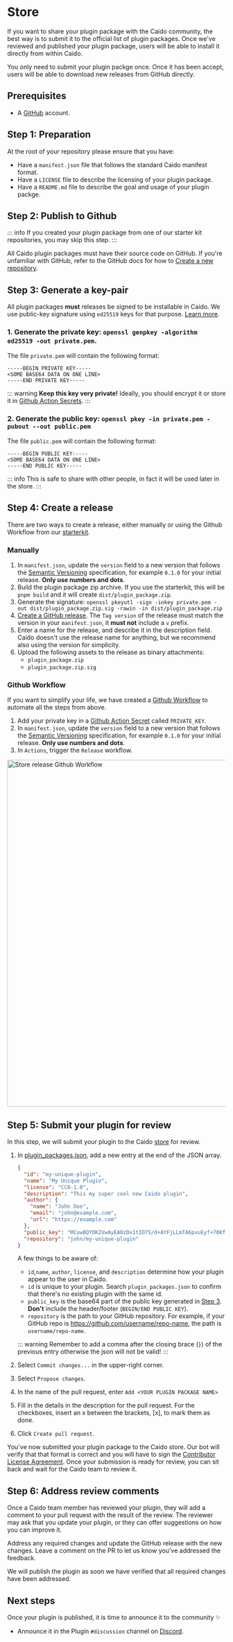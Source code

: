 # Store

If you want to share your plugin package with the Caido community, the best way is to submit it to the official list of plugin packages. Once we've reviewed and published your plugin package, users will be able to install it directly from within Caido.

You only need to submit your plugin packge once. Once it has been accept, users will be able to download new releases from GitHub directly.

## Prerequisites

- A [GitHub](https://github.com/signup) account.

## Step 1: Preparation

At the root of your repository please ensure that you have:

- Have a `manifest.json` file that follows the standard Caido manifest format.
- Have a `LICENSE` file to describe the licensing of your plugin package.
- Have a `README.md` file to describe the goal and usage of your plugin packge.

## Step 2: Publish to Github

::: info
If you created your plugin package from one of our starter kit repositories, you may skip this step.
:::

All Caido plugin packages must have their source code on GitHub. If you're unfamiliar with GitHub, refer to the GitHub docs for how to [Create a new repository](https://docs.github.com/en/repositories/creating-and-managing-repositories/creating-a-new-repository).

## Step 3: Generate a key-pair

All plugin packages **must** releases be signed to be installable in Caido.
We use public-key signature using `ed25519` keys for that purpose. [Learn more](https://cendyne.dev/posts/2022-03-06-ed25519-signatures.html).

### 1. Generate the private key: `openssl genpkey -algorithm ed25519 -out private.pem`.

The file `private.pem` will contain the following format:

```
-----BEGIN PRIVATE KEY-----
<SOME BASE64 DATA ON ONE LINE>
-----END PRIVATE KEY-----
```

::: warning
**Keep this key very private!** Ideally, you should encrypt it or store it in [Github Action Secrets](https://docs.github.com/en/actions/security-for-github-actions/security-guides/using-secrets-in-github-actions).
:::

### 2. Generate the public key: `openssl pkey -in private.pem -pubout --out public.pem`

The file `public.pem` will contain the following format:

```
-----BEGIN PUBLIC KEY-----
<SOME BASE64 DATA ON ONE LINE>
-----END PUBLIC KEY-----
```

::: info
This is safe to share with other people, in fact it will be used later in the store.
:::

## Step 4: Create a release

There are two ways to create a release, either manually or using the Github Workflow from our [starterkit](https://github.com/caido/starterkit-plugin).

### Manually

1. In `manifest.json`, update the `version` field to a new version that follows the [Semantic Versioning](https://semver.org/) specification, for example `0.1.0` for your initial release. **Only use numbers and dots**.
1. Build the plugin package zip archive. If you use the starterkit, this will be `pnpm build` and it will create `dist/plugin_package.zip`.
1. Generate the signature: `openssl pkeyutl -sign -inkey private.pem -out dist/plugin_package.zip.sig -rawin -in dist/plugin_package.zip`
1. [Create a GitHub release](https://docs.github.com/en/repositories/releasing-projects-on-github/managing-releases-in-a-repository#creating-a-release). The `Tag version` of the release must match the version in your `manifest.json`, it **must not** include a `v` prefix.
1. Enter a name for the release, and describe it in the description field. Caido doesn't use the release name for anything, but we recommend also using the version for simplicity.
1. Upload the following assets to the release as binary attachments:
   - `plugin_package.zip`
   - `plugin_package.zip.sig`

### Github Workflow

If you want to simplify your life, we have created a [Github Workflow](https://github.com/caido/starterkit-plugin/blob/main/.github/workflows/release.yml) to automate all the steps from above.

1. Add your private key in a [Github Action Secret](https://docs.github.com/en/actions/security-for-github-actions/security-guides/using-secrets-in-github-actions) called `PRIVATE_KEY`.
1. In `manifest.json`, update the `version` field to a new version that follows the [Semantic Versioning](https://semver.org/) specification, for example `0.1.0` for your initial release. **Only use numbers and dots**.
1. In `Actions`, trigger the `Release` workflow.

<img width="800" alt="Store release Github Workflow" src="/_images/store_release.png" center/>

## Step 5: Submit your plugin for review

In this step, we will submit your plugin to the Caido [store](https://github.com/caido/store) for review.

1. In [plugin_packages.json](https://github.com/caido/store/edit/main/plugin_packages.json), add a new entry at the end of the JSON array.

   ```json
   {
     "id": "my-unique-plugin",
     "name": "My Unique Plugin",
     "license": "CC0-1.0",
     "description": "This my super cool new Caido plugin",
     "author": {
       "name": "John Doe",
       "email": "john@example.com",
       "url": "https://example.com"
     },
     "public_key": "MCowBQYDK2VwAyEA0zDx1tIO7S/d+AYFjLLmTA6pvuEyf+70KfcgVi1DNhc=",
     "repository": "john/my-unique-plugin"
   }
   ```

   A few things to be aware of:

   - `id`,`name`, `author`, `license`, and `description` determine how your plugin appear to the user in Caido.
   - `id` is unique to your plugin. Search `plugin_packages.json` to confirm that there's no existing plugin with the same id.
   - `public_key` is the base64 part of the public key generated in [Step 3](#step-3-generate-a-key-pair). **Don't** include the header/footer (`BEGIN/END PUBLIC KEY`).
   - `repository` is the path to your GitHub repository. For example, if your GitHub repo is <https://github.com/username/repo-name>, the path is `username/repo-name`.

   ::: warning
   Remember to add a comma after the closing brace (`}`) of the previous entry otherwise the json will not be valid!
   :::

1. Select `Commit changes...` in the upper-right corner.
1. Select `Propose changes`.
1. In the name of the pull request, enter `Add <YOUR PLUGIN PACKAGE NAME>`
1. Fill in the details in the description for the pull request. For the checkboxes, insert an x between the brackets, [x], to mark them as done.
1. Click `Create pull request`.

You've now submitted your plugin package to the Caido store. Our bot will verify that that format is correct and you will have to sign the [Contributor License Agreement](https://cla-assistant.io/caido/store).
Once your submission is ready for review, you can sit back and wait for the Caido team to review it.

## Step 6: Address review comments

Once a Caido team member has reviewed your plugin, they will add a comment to your pull request with the result of the review. The reviewer may ask that you update your plugin, or they can offer suggestions on how you can improve it.

Address any required changes and update the GitHub release with the new changes. Leave a comment on the PR to let us know you've addressed the feedback.

We will publish the plugin as soon we have verified that all required changes have been addressed.

## Next steps

Once your plugin is published, it is time to announce it to the community ✨

- Announce it in the Plugin `#discussion` channel on [Discord](https://links.caido.io/www-discord).
